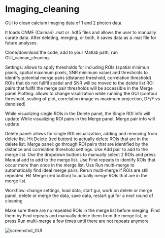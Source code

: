# Imaging_cleaning
GUI to clean calcium imaging data of 1 and 2 photon data.

It loads CNMF (Caiman) .mat or .hdf5 files and allows the user to manually curate data. After deleting, merging, or both, it saves data as a .mat file for future analyses.

Clone/download the code, add to your Matlab path, run GUI_caiman_cleaning.

Settings: allows to apply thresholds for including ROIs (spatial minimun pixels, spatial maximum pixels, SNR minimum value) and thresholds to identify potential merge pairs (distance threshold, correlation threshold)
ROIs that do not fullfil spatial and SNR will be moved to the delete list
ROI pairs that fullfil the merge pair thresholds will be accessible in the Merge panel
Plotting: allows to change visulization while running the GUI (contour threshold, scaling of plot, correlation image vs maximum projection, DF/F vs denoised)

While visualizing single ROIs in the Delete panel, the Single ROI info will update
While visualizing ROI pairs in the Merge panel, Merge pair info will update

Delete panel: allows for single ROI visualization, adding and removing from delete list. Hit Delete (red button) to actually delete ROIs that are in the delete list.
Merge panel: go through ROI pairs that are identified by the distance and correlation threshold settings. Use Add pair to add to the merge list. Use the dropdown buttons to manually select 2 ROIs and press Manual add to add to the merge list. Use Find repeats to identify ROIs that occur more than once in the merge list. Use Run multi-merge to automatically find ideal merge pairs. Rerun multi-merge if ROIs are still repeated. Hit Merge (red button) to actually merge ROIs that are in the merge list. 

Workflow: change settings, load data, start gui, work on delete or merge panel, delete or merge the data, save data, restart gui for a next round of cleaning

Make sure there are no repeated ROIs in the merge list before merging. Find them by Find repeats and manually delete them from the merge list, or press Run multi-merge a few times until there are not repeats anymore

![screenshot_GUI](https://github.com/user-attachments/assets/b52b2ddd-55c0-461d-a6ba-9002806d2d58)


